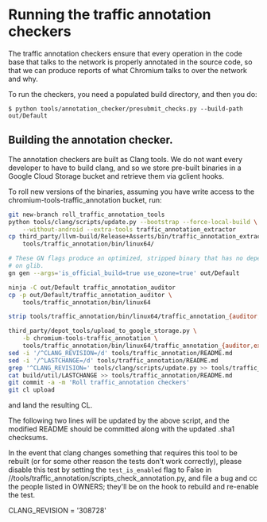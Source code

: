 # Running the traffic annotation checkers

The traffic annotation checkers ensure that every operation in the
code base that talks to the network is properly annotated in the
source code, so that we can produce reports of what Chromium talks to
over the network and why.

To run the checkers, you need a populated build directory, and then
you do:

```
$ python tools/annotation_checker/presubmit_checks.py --build-path out/Default
```

## Building the annotation checker.

The annotation checkers are built as Clang tools. We do not want every
developer to have to build clang, and so we store pre-built binaries
in a Google Cloud Storage bucket and retrieve them via gclient hooks.

To roll new versions of the binaries, assuming you have write access
to the chromium-tools-traffic_annotation bucket, run:

```bash
git new-branch roll_traffic_annotation_tools
python tools/clang/scripts/update.py --bootstrap --force-local-build \
    --without-android --extra-tools traffic_annotation_extractor
cp third_party/llvm-build/Release+Asserts/bin/traffic_annotation_extractor \
    tools/traffic_annotation/bin/linux64/

# These GN flags produce an optimized, stripped binary that has no dependency
# on glib.
gn gen --args='is_official_build=true use_ozone=true' out/Default

ninja -C out/Default traffic_annotation_auditor
cp -p out/Default/traffic_annotation_auditor \
    tools/traffic_annotation/bin/linux64

strip tools/traffic_annotation/bin/linux64/traffic_annotation_{auditor,extractor}

third_party/depot_tools/upload_to_google_storage.py \
    -b chromium-tools-traffic_annotation \
    tools/traffic_annotation/bin/linux64/traffic_annotation_{auditor,extractor}
sed -i '/^CLANG_REVISION=/d' tools/traffic_annotation/README.md
sed -i '/^LASTCHANGE=/d' tools/traffic_annotation/README.md
grep '^CLANG_REVISION=' tools/clang/scripts/update.py >> tools/traffic_annotation/README.md
cat build/util/LASTCHANGE >> tools/traffic_annotation/README.md
git commit -a -m 'Roll traffic_annotation checkers'
git cl upload

```

and land the resulting CL.

The following two lines will be updated by the above script, and the modified
README should be committed along with the updated .sha1 checksums.

In the event that clang changes something that requires this tool to be
rebuilt (or for some other reason the tests don't work correctly), please
disable this test by setting the `test_is_enabled` flag to False in
//tools/traffic_annotation/scripts_check_annotation.py, and file a bug
and cc the people listed in OWNERS; they'll be on the hook to rebuild and
re-enable the test.

CLANG_REVISION = '308728'
